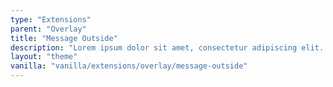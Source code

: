 ```yaml
---
type: "Extensions"
parent: "Overlay"
title: "Message Outside"
description: "Lorem ipsum dolor sit amet, consectetur adipiscing elit. Nunc tempus laoreet leo sit amet iaculis."
layout: "theme"
vanilla: "vanilla/extensions/overlay/message-outside"
---
```

